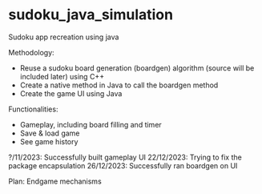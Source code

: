 # sudoku_java_simulation
Sudoku app recreation using java

Methodology:
- Reuse a sudoku board generation (boardgen) algorithm (source will be included later) using C++
- Create a native method in Java to call the boardgen method
- Create the game UI using Java

Functionalities:
- Gameplay, including board filling and timer
- Save & load game
- See game history

?/11/2023: Successfully built gameplay UI
22/12/2023: Trying to fix the package encapsulation
26/12/2023: Successfully ran boardgen on UI

Plan: Endgame mechanisms
